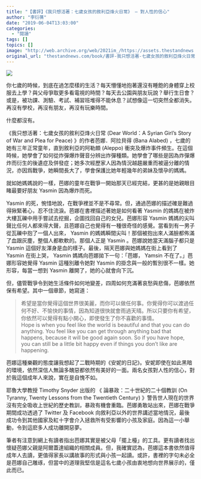 ```yaml
---
title: "【書評】《我只想活著：七歲女孩的敘利亞烽火日常》 — 對人性的信心"
author: "李衍蒨"
date: "2019-06-04T13:03:00"
categories:
  - "閱讀"
tags: []
topics: []
image: "http://web.archive.org/web/2021im_/https://assets.thestandnews.com/media/photos/Bana20Alabed-04_SxyMB.png"
original_url: "thestandnews.com/book/書評-我只想活著-七歲女孩的敘利亞烽火日常-對人性的信心"
---
```

![](http://web.archive.org/web/2021im_/https://assets.thestandnews.com/media/photos/Bana20Alabed-04_SxyMB.png)

你七歲的時候，到底在過怎麼樣的生活？每天懵懂地抱著還沒有睡飽的身體穿上校服去上學？與父母爭取更多看電視的時間？每天去公園與朋友玩說？舉行生日會？或是，被功課、測驗、考試、補習班堆得不能休息？試想像這一切突然全都消失。再沒有學校，再沒有朋友，再沒有玩樂時間。

什麼都沒有。

《我只想活著：七歲女孩的敘利亞烽火日常 (Dear World：A Syrian Girl’s Story of War and Plea for Peace) 》的作者芭娜．阿拉貝得 (Bana Alabed) ，七歲的她有三年正常童年，直到敘利亞的阿勒頗 (Aleppo) 衝突及爆炸事件頻生。在這個時候，她學會了如何從炸彈爆炸聲音分辨出炸彈種類。她學會了哪些是因為炸彈爆炸而衍生的後遺症及併發症；她多次經歷家人因為情況越趨嚴重而被逼分離的情況，亦因爲戰爭，她瞬間長大了，學會保護比她年輕幾年的弟妹及懷孕的媽媽。

就如她媽媽說的一樣，芭娜的童年在戰爭一開始那天已經完結，更甚的是她親眼目睹最要好朋友 Yasmin 因為爆炸而死。

Yasmin 的死，惋惜地說，在戰爭裡並不是不尋常。但，通過芭娜的描述確是難過得揪緊著心，忍不住流淚。芭娜在書裡描述著她是如何看著 Yasmin 的媽媽在被炸大樓瓦礫中用手嘗試去挖掘，企圖找回自己的女兒。芭娜形容 Yasmin 媽媽的尖叫聲比任何人都來得大聲，且芭娜自己也覺得有一種很奇怪的感覺。當看到有一男子從瓦礫中抱了一個人出來， Yasmin 的媽媽瞬間尖叫！那個被抱出來人滿臉都佈滿了血跟灰塵，整個人都軟軟的。那個人正是 Yasmin 。芭娜說她當天滿腦子都只是 Yasmin 這個好友渾身是血的樣子。最後，隔天芭娜與她媽媽在街上看到了 Yasmin 在街上哭， Yasmin 媽媽向芭娜拋下一句：「芭娜， Yamsin 不在了。」芭娜形容她覺得 Yasmin 這種別離令她對 Yasmin 的掛念與一般的暫別很不一樣。她形容，每當一想到 Yasmin 離開了，她的心就會向下沉。

但，儘管戰爭令到她生活條件如何地變差，四周如何充滿著哀愁與悲傷，芭娜依然保有希望。其中一個章節，她寫道：

> 希望是當你覺得這個世界很美麗，而你可以做任何事。你覺得你可以渡過任何不好、不愉快的事情，因為知道很快就會雨過天晴。所以只要你有希望，你依然可以覺得有點小開心，即使發生了你不喜歡的事情。  
> Hope is when you feel like the world is beautiful and that you can do anything. You feel like you can get through anything bad that happens, because it will be good again soon. So if you have hope, you can still be a little bit happy even if things you don’t like are happening.

芭娜這種樂觀的態度讓我想起了二戰時期的《安妮的日記》。安妮即使在如此黑暗的環境，依然深信人無論多醜惡都依然有美好的一面。兩名女孩對人性的信心，對於我這個成年人來說，實在是自愧不如。

耶魯大學教授 Timothy Snyder 出版的 《 論暴政：二十世紀的二十個教訓 (On Tyranny, Twenty Lessons from the Twentieth Century) 》警告世人現在的世界沒有完全吸收上世紀的歷史教訓，暴政有機會重臨。芭娜勇敢站出來，芭娜在戰爭期間成功透過了 Twitter 及 Facebook 向敘利亞以外的世界講述當地情況，最後成功令到其他國家及紅十字會介入拯救所有受影響的小孩及家庭。因為這一小舉動，令到這麽多人成功離開惡夢。

筆者有注意到網上有讀者指出芭娜其實是被父母「擺上檯」的工具。更有讀者找出懷疑芭娜父親是阿爾蓋達組織的相關成員。但，我確實認為，芭娜這本書依然值得成年人去讀，更值得家長以講故事的形式與小孩一起讀。或許，書裡的字句未必全是芭娜自己雕琢，但當中的道理我堅信是這名七歲小孩由衷地想向世界展示的，僅此而已。